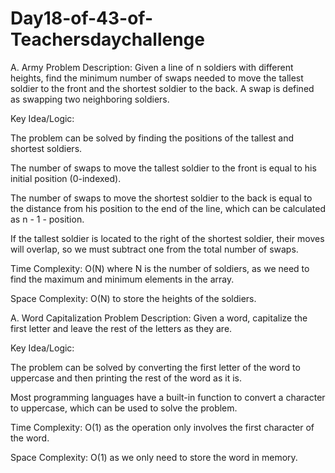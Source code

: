 # Day18-of-43-of-Teachersdaychallenge
 A. Army
Problem Description: Given a line of n soldiers with different heights, find the minimum number of swaps needed to move the tallest soldier to the front and the shortest soldier to the back. A swap is defined as swapping two neighboring soldiers.

Key Idea/Logic:

The problem can be solved by finding the positions of the tallest and shortest soldiers.

The number of swaps to move the tallest soldier to the front is equal to his initial position (0-indexed).

The number of swaps to move the shortest soldier to the back is equal to the distance from his position to the end of the line, which can be calculated as n - 1 - position.

If the tallest soldier is located to the right of the shortest soldier, their moves will overlap, so we must subtract one from the total number of swaps.

Time Complexity: O(N) where N is the number of soldiers, as we need to find the maximum and minimum elements in the array.

Space Complexity: O(N) to store the heights of the soldiers.

 A. Word Capitalization
Problem Description: Given a word, capitalize the first letter and leave the rest of the letters as they are.

Key Idea/Logic:

The problem can be solved by converting the first letter of the word to uppercase and then printing the rest of the word as it is.

Most programming languages have a built-in function to convert a character to uppercase, which can be used to solve the problem.

Time Complexity: O(1) as the operation only involves the first character of the word.

Space Complexity: O(1) as we only need to store the word in memory.
